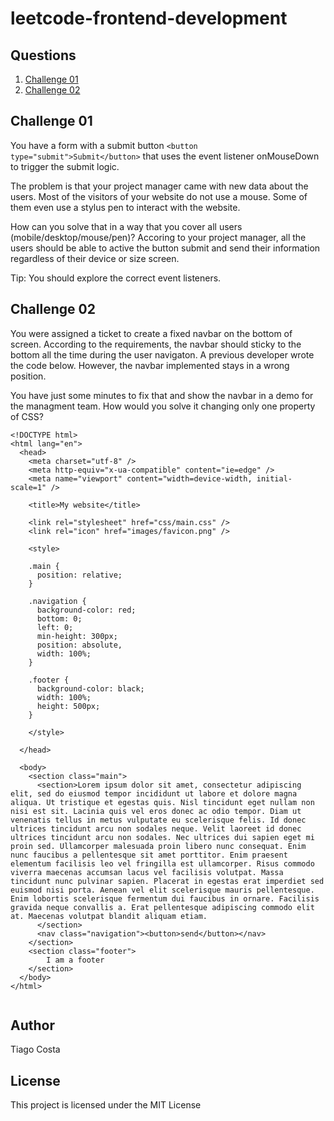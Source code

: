 # leetcode-frontend-development

## Questions

1. [Challenge 01](#Challenge-01)
2. [Challenge 02](#Challenge-02)

## Challenge 01

You have a form with a submit button `<button type="submit">Submit</button>` that uses the event listener onMouseDown to trigger the submit logic.

The problem is that your project manager came with new data about the users. Most of the visitors of your website do not use a mouse. 
Some of them even use a stylus pen to interact with the website. 

How can you solve that in a way that you cover all users (mobile/desktop/mouse/pen)? 
Accoring to your project manager, all the users should be able to active the button submit and send their information regardless of their device or size screen.

Tip: You should explore the correct event listeners.

## Challenge 02

You were assigned a ticket to create a fixed navbar on the bottom of screen. According to the requirements, the navbar should sticky to the bottom all the time during the user navigaton.
A previous developer wrote the code below. However, the navbar implemented stays in a wrong position. 

You have just some minutes to fix that and show the navbar in a demo for the managment team.  How would you solve it changing only one property of CSS?

```
<!DOCTYPE html>
<html lang="en">
  <head>
    <meta charset="utf-8" />
    <meta http-equiv="x-ua-compatible" content="ie=edge" />
    <meta name="viewport" content="width=device-width, initial-scale=1" />

    <title>My website</title>

    <link rel="stylesheet" href="css/main.css" />
    <link rel="icon" href="images/favicon.png" />

    <style>

    .main {
      position: relative;
    }

    .navigation {
      background-color: red;
      bottom: 0;
      left: 0;
      min-height: 300px;
      position: absolute,
      width: 100%;
    }

    .footer {
      background-color: black;
      width: 100%;
      height: 500px;
    }

    </style>

  </head>

  <body>
    <section class="main">
      <section>Lorem ipsum dolor sit amet, consectetur adipiscing elit, sed do eiusmod tempor incididunt ut labore et dolore magna aliqua. Ut tristique et egestas quis. Nisl tincidunt eget nullam non nisi est sit. Lacinia quis vel eros donec ac odio tempor. Diam ut venenatis tellus in metus vulputate eu scelerisque felis. Id donec ultrices tincidunt arcu non sodales neque. Velit laoreet id donec ultrices tincidunt arcu non sodales. Nec ultrices dui sapien eget mi proin sed. Ullamcorper malesuada proin libero nunc consequat. Enim nunc faucibus a pellentesque sit amet porttitor. Enim praesent elementum facilisis leo vel fringilla est ullamcorper. Risus commodo viverra maecenas accumsan lacus vel facilisis volutpat. Massa tincidunt nunc pulvinar sapien. Placerat in egestas erat imperdiet sed euismod nisi porta. Aenean vel elit scelerisque mauris pellentesque. Enim lobortis scelerisque fermentum dui faucibus in ornare. Facilisis gravida neque convallis a. Erat pellentesque adipiscing commodo elit at. Maecenas volutpat blandit aliquam etiam.
      </section>
      <nav class="navigation"><button>send</button></nav>
    </section>
    <section class="footer">
        I am a footer
    </section>
  </body>
</html>


```

## Author

Tiago Costa

## License

This project is licensed under the MIT License
